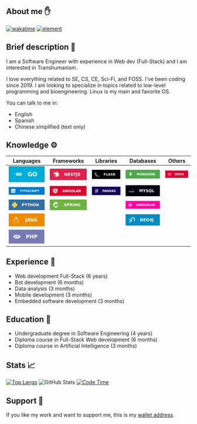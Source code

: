 ## About me ✋
[![wakatime](https://wakatime.com/badge/user/4a1c6e73-2d5a-4f23-ba8a-7a48312a07c7.svg)](https://wakatime.com/@4a1c6e73-2d5a-4f23-ba8a-7a48312a07c7)
[![element](https://img.shields.io/badge/element-online-brightgreen)](https://matrix.to/#/!zGhrDkBUgGMGOZlPKt:matrix.org?via=matrix.org)


## Brief description 👤
I am a Software Engineer with experience in Web dev (Full-Stack) and I am interested in Transhumanism.

I love everything related to SE, CS, CE, Sci-Fi, and FOSS. I've been coding since 2019. I am looking to specialize in topics related to low-level programming and bioengineering. Linux is my main and favorite OS.

You can talk to me in:
- English
- Spanish
- Chinese simplified (text only)
<!-- - German (text only) -->


## Knowledge ⚙️
|          Languages          |        Frameworks       |       Libraries       |         Databases        |        Others         |
|:---------------------------:|:-----------------------:|:---------------------:|:------------------------:|:---------------------:|
|![](assets/go.svg)           |![](assets/nestjs.svg)   |![](assets/flask.svg)  |![](assets/mongodb.svg)   |![](assets/redis.svg)  |
|![](assets/typescript.svg)   |![](assets/angular.svg)  |![](assets/pandas.svg) |![](assets/mysql.svg)     |                       |
|![](assets/python.svg)       |![](assets/spring.svg)   |                       |![](assets/surrealdb.svg) |                       |
|![](assets/java.svg)         |                         |                       |![](assets/neo4j.svg)     |                       |
|![](assets/php.svg)          |                         |                       |                          |                       |

## Experience 🏢
- Web development Full-Stack (6 years)
- Bot development (6 months)
- Data analysis (3 months)
- Mobile development (3 months)
- Embedded software development (3 months)
<!-- - Bioinformatics (6 months) -->


## Education 📖
<!-- - Postgraduate MSc.in Bionics Engineering (3 years) -->
- Undergraduate degree in Software Engineering (4 years)
- Diploma course in Full-Stack Web development (6 months)
- Diploma course in Artificial Intelligence (3 months)
<!-- - Specialization course in Bioinformatics (1 year) -->
<!-- - Specialization course in Mathematics for Machine Learning (6 months) -->


## Stats 📈
[![Top Langs](https://github-readme-stats-git-masterrstaa-rickstaa.vercel.app/api/top-langs/?username=carepollo&theme=radical&show_icons=true)](https://github.com/anuraghazra/github-readme-stats)
![GitHub Stats](https://github-readme-stats-git-masterrstaa-rickstaa.vercel.app/api?username=carepollo&show_icons=true&count_private=true&theme=radical)
[![Code Time](https://github-readme-stats.vercel.app/api/wakatime?username=chickenface&theme=radical&custom_title=Last+7+Days+Coding+Stats&range=last_7_days&langs_count=5)](https://github.com/anuraghazra/github-readme-stats)


## Support 🍲
If you like my work and want to support me, this is my [wallet address](image.png).
